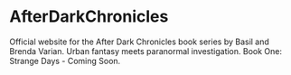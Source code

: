 # AfterDarkChronicles
Official website for the After Dark Chronicles book series by Basil and Brenda Varian. Urban fantasy meets paranormal investigation. Book One: Strange Days - Coming Soon.
